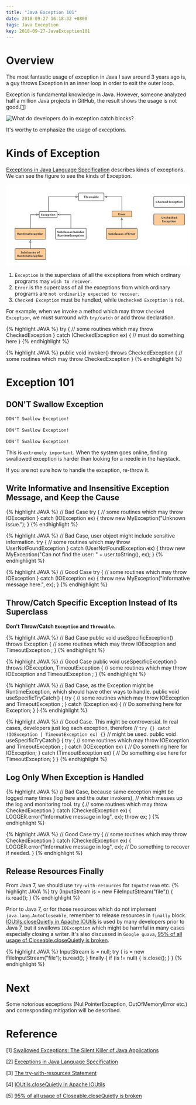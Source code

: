 ```yaml
---
title: "Java Exception 101"
date: 2018-09-27 16:18:32 +0800
tags: Java Exception
key: 2018-09-27-JavaException101
---
```


# Overview
The most fantastic usage of exception in Java I saw around 3 years ago is, a guy throws Exception in an inner loop in order to exit the outer loop.

Exception is fundamental knowledge in Java. However, someone analyzed half a million Java projects in GitHub, the result shows the usage is not good.\[[1][Swallowed Exceptions: The Silent Killer of Java Applications]\]

![What do developers do in exception catch blocks?](https://384uqqh5pka2ma24ild282mv-wpengine.netdna-ssl.com/wp-content/uploads/2018/02/instances.png)

It's worthy to emphasize the usage of exceptions.

<!--more-->

# Kinds of Exception

[Exceptions in Java Language Specification] describes kinds of exceptions. We can see the figure to see the kinds of Exception. 

![Exceptions in JLS](/assets/Exception_in_JLS.png)

1. `Exception` is the superclass of all the exceptions from which ordinary programs may `wish to recover`.
2. `Error` is the superclass of all the exceptions from which ordinary programs are `not ordinarily expected to recover`.
3. `Checked Exception` must be handled, while `Unchecked Exception` is not.

For example, when we invoke a method which may throw `Checked Exception`, we must surround with `try/catch` or add throw declaration. 

{% highlight JAVA %}
try {
  // some routines which may throw CheckedException
} catch (CheckedException ex) {
  // must do something here
}
{% endhighlight %}

{% highlight JAVA %}
public void invoker() throws CheckedException {
  // some routines which may throw CheckedException
}
{% endhighlight %}

# Exception 101
## DON'T Swallow Exception

`DON'T Swallow Exception!`

`DON'T Swallow Exception!`

`DON'T Swallow Exception!`

This is `extremely important`. When the system goes online, finding swallowed exception is harder than looking for a needle in the haystack. 

If you are not sure how to handle the exception, re-throw it. 

## Write Informative and Insensitive Exception Message, and Keep the Cause

{% highlight JAVA %}
// Bad Case
try {
  // some routines which may throw IOException
} catch (IOException ex) {
  throw new MyException("Unknown issue.");
}
{% endhighlight %}

{% highlight JAVA %}
// Bad Case, user object might include sensitive information.
try {
  // some routines which may throw UserNotFoundException
} catch (UserNotFoundException ex) {
  throw new MyException("Can not find the user: " + user.toString(), ex);
}
{% endhighlight %}

{% highlight JAVA %}
// Good Case
try {
  // some routines which may throw IOException
} catch (IOException ex) {
  throw new MyException("Informative message here.", ex);
}
{% endhighlight %}

## Throw/Catch Specific Exception Instead of Its Superclass

**Don't Throw/Catch `Exception` and `Throwable`.**

 {% highlight JAVA %}
// Bad Case
public void useSpecificException() throws Exception {
  // some routines which may throw IOException and TimeoutException ;
}
{% endhighlight %}

 {% highlight JAVA %}
// Good Case
public void useSpecificException() throws IOException, TimeoutException { 
  // some routines which may throw IOException and TimeoutException ;
}
{% endhighlight %}

 {% highlight JAVA %}
// Bad Case, as the Exception might be RuntimeException, which should have other ways to handle.
public void useSpecificTryCatch() { 
  try {
    // some routines which may throw IOException and TimeoutException ;
  } catch (Exception ex) {
    // Do something here for Exception;
  } 
}
{% endhighlight %}

 {% highlight JAVA %}
// Good Case. This might be controversial. In real cases, developers just log each exception, therefore 
//     `try {} catch (IOException | TimeoutException ex) {}`
// might be used.
public void useSpecificTryCatch() { 
  try {
    // some routines which may throw IOException and TimeoutException ;
  } catch (IOException ex) {
    // Do something here for IOException;
  } catch (TimeoutException ex) {
    // Do something else here for TimeoutException;
  }
}
{% endhighlight %}

## Log Only When Exception is Handled
{% highlight JAVA %}
// Bad Case, because same exception might be logged many times (log here and the outer invokers),
// which messes up the log and monitoring tool.
try {
  // some routines which may throw CheckedException
} catch (CheckedException ex) {
  LOGGER.error("Informative message in log", ex);
  throw ex;
}
{% endhighlight %}

{% highlight JAVA %}
// Good Case
try {
  // some routines which may throw CheckedException
} catch (CheckedException ex) {
  LOGGER.error("Informative message in log", ex);
  // Do something to recover if needed. 
}
{% endhighlight %}

## Release Resources Finally

From Java 7, we should use `try-with-resources` for `InputStream` etc. 
{% highlight JAVA %}
try (InputStream is = new FileInputStream("file")) {
  is.read();
}
{% endhighlight %}

Prior to Java 7, or for those resources which do not implement `java.lang.AutoCloseable`, remember to release resources in `finally` block. [IOUtils.closeQuietly in Apache IOUtils] is used by many developers prior to Java 7, but it swallows `IOException` which might be harmful in many cases especially closing a writer. It's also discussed in `Google guava`, [95% of all usage of Closeable.closeQuietly is broken].

{% highlight JAVA %}
InputStream is = null;
try {
  is = new FileInputStream("file");
  is.read();
} finally {
  if (is != null) {
    is.close();
  }
}
{% endhighlight %}

# Next
Some notorious exceptions (NullPointerException, OutOfMemoryError etc.) and corresponding mitigation will be described.

# Reference

\[1\] [Swallowed Exceptions: The Silent Killer of Java Applications] 

\[2\] [Exceptions in Java Language Specification]

\[3\] [The try-with-resources Statement]

\[4\] [IOUtils.closeQuietly in Apache IOUtils]

\[5\] [95% of all usage of Closeable.closeQuietly is broken]

[Swallowed Exceptions: The Silent Killer of Java Applications]:https://blog.takipi.com/swallowed-exceptions-the-silent-killer-of-java-applications/

[Exceptions in Java Language Specification]:https://docs.oracle.com/javase/specs/jls/se7/html/jls-11.html

[The try-with-resources Statement]:https://docs.oracle.com/javase/tutorial/essential/exceptions/tryResourceClose.html

[IOUtils.closeQuietly in Apache IOUtils]:https://github.com/apache/commons-io/blob/58b0f795b31482daa6bb5473a8b2c398e029f5fb/src/main/java/org/apache/commons/io/IOUtils.java#L359

[95% of all usage of Closeable.closeQuietly is broken]:https://github.com/google/guava/issues/1118